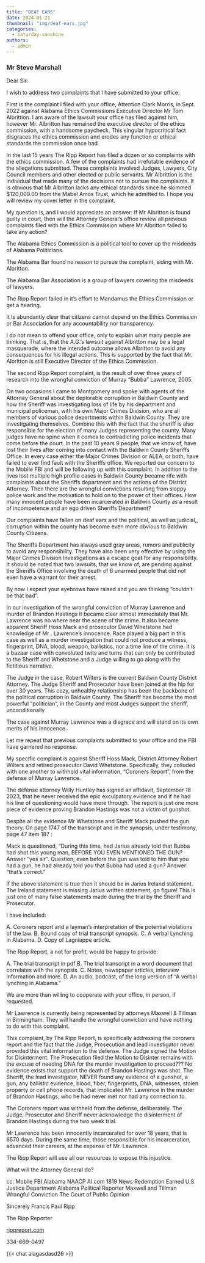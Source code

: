 ```yaml
---
title: "DEAF EARS"
date: 2024-01-21
thumbnail: "img/deaf-ears.jpg"
categories: 
  - saturday-sunshine
authors: 
  - admin
---
```


### Mr Steve Marshall


Dear Sir:


I wish to address two complaints that I have submitted to your office:


First is the complaint I filed with your office, Attention Clark Morris, in Sept. 2022 against Alabama Ethics Commissions Executive Director Mr Tom Albrittion. I am aware of the lawsuit your office has filed against him, however Mr. Albritton has remained the executive director of the ethics commission, with a handsome paycheck. This singular hypocritical fact disgraces the ethics commission and erodes any function or ethical standards the commission once had.


In the last 15 years The Ripp Report has filed a dozen or so complaints with the ethics commission. A few of the complaints had irrefutable evidence of the allegations submitted. These complaints involved Judges, Lawyers, City Council members and other elected or public servants. Mr Albrittion is the individual that made many of the decisions not to pursue the complaints. It is obvious that Mr Albritton lacks any ethical standards since he skimmed $120,000.00 from the Mabel Amos Trust, which he admitted to. I hope you will review my cover letter in the complaint.


My question is, and I would appreciate an answer: If Mr Albritton is found guilty in court, then will the Attorney General’s office review all previous complaints filed with the Ethics Commission where Mr Albritton failed to take any action?


The Alabama Ethics Commission is a political tool to cover up the misdeeds of Alabama Politicians.


The Alabama Bar found no reason to pursue the complaint, siding with Mr. Albritton.


The Alabama Bar Association is a group of lawyers covering the misdeeds of lawyers.


The Ripp Report failed in it’s effort to Mandamus the Ethics Commission or get a hearing.


It is abundantly clear that citizens cannot depend on the Ethics Commission or Bar Association for any accountability nor transparency.


I do not mean to offend your office, only to explain what many people are thinking. That is, that the A.G.’s lawsuit against Albritton may be a legal masquerade, where the intended outcome allows Albritton to avoid any consequences for his illegal actions. This is supported by the fact that Mr. Albritton is still Executive Director of the Ethics Commission.


The second Ripp Report complaint, is the result of over three years of research into the wrongful conviction of Murray “Bubba” Lawrence, 2005.


On two occasions I came to Montgomery and spoke with agents of the Attorney General about the deplorable corruption in Baldwin County and how the Sheriff was investigating loss of life by his department and municipal policeman, with his own Major Crimes Division, who are all members of various police departments within Baldwin County. They are investigating themselves. Combine this with the fact that the sheriff is also responsible for the election of many Judges representing the county. Many judges have no spine when it comes to contradicting police incidents that come before the court. In the past 10 years 9 people, that we know of, have lost their lives after coming into contact with the Baldwin County Sheriffs Office. In every case either the Major Crimes Division or ALEA, or both, have failed to ever find fault with the Sheriffs office. We reported our concern to the Mobile FBI and will be following up with this complaint. In addition to the lives lost multiple high profile cases in Baldwin County became rife with complaints about the Sheriffs department and the actions of the District Attorney. Then there are the wrongful convictions resulting from sloppy police work and the motivation to hold on to the power of their offices. How many innocent people have been incarcerated in Baldwin County as a result of incompetence and an ego driven Sheriffs Department?


Our complaints have fallen on deaf ears and the political, as well as judicial,, corruption within the county has become even more obvious to Baldwin County Citizens.


The Sheriffs Department has always used gray areas, rumors and publicity to avoid any responsibility. They have also been very effective by using the Major Crimes Division Investigations as a escape goat for any responsibility. It should be noted that two lawsuits, that we know of, are pending against the Sheriffs Office involving the death of 6 unarmed people that did not even have a warrant for their arrest.


By now I expect your eyebrows have raised and you are thinking “couldn’t be that bad”.


In our investigation of the wrongful conviction of Murray Lawrence and murder of Brandon Hastings it became clear almost immediately that Mr. Lawrence was no where near the scene of the crime. It also became apparent Sheriff Hoss Mack and prosecutor David Whetstone had knowledge of Mr . Lawrence’s innocence. Race played a big part in this case as well as a murder investigation that could not produce a witness, fingerprint, DNA, blood, weapon, ballistics, nor a time line of the crime. It is a bazaar case with convoluted twits and turns that can only be contributed to the Sheriff and Whetstone and a Judge willing to go along with the fictitious narrative.


The Judge in the case, Robert Wilters is the current Baldwin County District Attorney. The Judge Sheriff and Prosecutor have been joined at the hip for over 30 years. This cozy, unhealthy relationship has been the backbone of the political corruption in Baldwin County. The Sheriff has become the most powerful “politician”, in the County and most Judges support the sheriff, unconditionally


The case against Murray Lawrence was a disgrace and will stand on its own merits of his innocence.


Let me repeat that previous complaints submitted to your office and the FBI have garnered no response.


My specific complaint is against Sheriff Hoss Mack, District Attorney Robert Wilters and retired prosecutor David Whetstone. Specifically, they colluded with one another to withhold vital information, “Coroners Report”, from the defense of Murray Lawrence.


The defense attorney Willy Huntley has signed an affidavit, September 18 2023, that he never received the epic exculpatory evidence and if he had his line of questioning would have more through. The report is just one more piece of evidence proving Brandon Hastings was not a victim of gunshot.


Despite all the evidence Mr Whetstone and Sheriff Mack pushed the gun theory. On page 1747 of the transcript and in the synopsis, under testimony, page 47 item 187 :


Mack is questioned, “During this time, had Jarius already told that Bubba had shot this young man, BEFORE YOU EVEN MENTIONED THE GUN? Answer “yes sir”. Question; even before the gun was told to him that you had a gun, he had already told you that Bubba had used a gun? Answer: “that’s correct.”


If the above statement is true then it should be in Jarius Ireland statement. The Ireland statement is missing Jarius written statement, go figure! This is just one of many false statements made during the trial by the Sheriff and Prosecutor.


I have included:


A. Coroners report and a layman’s interpretation of the potential violations of the law.
B. Bound copy of trial transcript synopsis.
C. A verbal Lynching in Alabama.
D. Copy of Lagniappe article.

The Ripp Report, a not for profit, would be happy to provide:

A. The trial transcript in pdf
B. The trial transcript in a word document that correlates with the synopsis.
C. Notes, newspaper articles, interview information and more.
D. An audio, podcast, of the long version of “A verbal lynching in Alabama.”

We are more than willing to cooperate with your office, in person, if requested.

Mr Lawrence is currently being represented by attorneys Maxwell & Tillman in Birmingham. They will handle the wrongful conviction and have nothing to do with this complaint.

This complaint, by The Ripp Report, is specifically addressing the coroners report and the fact that the Judge, Prosecution and lead investigator never provided this vital information to the defense. The Judge signed the Motion for Disinterment. The Prosecution filed the Motion to Disinter remains with the excuse of needing DNA for the murder investigation to proceed??? No evidence exists that support the death of Brandon Hastings was shot. The Sheriff, the lead investigator, NEVER found any evidence of a gunshot, a gun, any ballistic evidence, blood, fiber, fingerprints, DNA, witnesses, stolen property or cell phone records, that implicated Mr. Lawrence in the murder of Brandon Hastings, who he had never met nor had any connection to.

The Coroners report was withheld from the defense, deliberately. The Judge, Prosecutor and Sheriff never acknowledge the disinterment of Brandon Hastings during the two week trial.

Mr Lawrence has been innocently incarcerated for over 18 years, that is 6570 days. During the same time, those responsible for his incarceration, advanced their careers, at the expense of Mr. Lawrence.

The Ripp Report will use all our resources to expose this injustice. 

What will the Attorney General do?


cc: Mobile FBI
Alabama NAACP
Al.com
1819 News
Redemption Earned
U.S. Justice Department
Alabama Political Reporter
Maxwell and Tillman
Wrongful Conviction
The Court of Public Opinion

Sincerely
Francis Paul Ripp

The Ripp Reporter

[rippreport.com](https://rippreport.com/)

334-669-0497

{{< chat alagasdasd26 >}}
